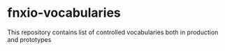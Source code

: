 # fnxio-vocabularies
This repository contains list of controlled vocabularies both in production and prototypes
